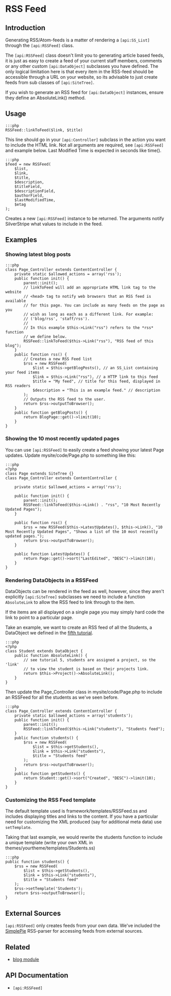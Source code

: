 # RSS Feed

## Introduction

Generating RSS/Atom-feeds is a matter of rendering a `[api:SS_List]` through 
the `[api:RSSFeed]` class.

The `[api:RSSFeed]` class doesn't limit you to generating article based feeds, 
it is just as easy to create a feed of your current staff members, comments or 
any other custom `[api:DataObject]` subclasses you have defined. The only 
logical limitation here is that every item in the RSS-feed should be accessible 
through a URL on your website, so its advisable to just create feeds from sub 
classes of `[api:SiteTree]`. 

If you wish to generate an RSS feed for `[api:DataObject]` instances, ensure they 
define an AbsoluteLink() method.

## Usage

	:::php
	RSSFeed::linkToFeed($link, $title)

This line should go in your `[api:Controller]` subclass in the action you want 
to include the HTML link. Not all arguments are required, see `[api:RSSFeed]` and example below.  Last Modified Time is expected in seconds like time().

	:::php
	$feed = new RSSFeed(
		$list, 
		$link, 
		$title, 
		$description, 
		$titleField, 
		$descriptionField, 
		$authorField,
		$lastModifiedTime,
		$etag
	);

Creates a new `[api:RSSFeed]` instance to be returned. The arguments notify 
SilverStripe what values to include in the feed.

## Examples

### Showing latest blog posts

	:::php
	class Page_Controller extends ContentController {
		private static $allowed_actions = array('rss');
		public function init() {
			parent::init();
			// linkToFeed will add an appropriate HTML link tag to the website 
			// <head> tag to notify web browsers that an RSS feed is available 
			// for this page. You can include as many feeds on the page as you 
			// wish as long as each as a different link. For example: 
			// ('blog/rss', 'staff/rss').
			// 
			// In this example $this->Link("rss") refers to the *rss* function
			// we define below.
			RSSFeed::linkToFeed($this->Link("rss"), "RSS feed of this blog");
		}
		public function rss() {
			// Creates a new RSS Feed list
			$rss = new RSSFeed(
				$list = $this->getBlogPosts(), // an SS_List containing your feed items
				$link = $this->Link("rss"), // a HTTP link to this feed
				$title = "My feed", // title for this feed, displayed in RSS readers
				$description = "This is an example feed." // description
			);
			// Outputs the RSS feed to the user.
			return $rss->outputToBrowser();
		}
		public function getBlogPosts() {
			return BlogPage::get()->limit(10);
		}
	}

### Showing the 10 most recently updated pages

You can use `[api:RSSFeed]` to easily create a feed showing your latest Page 
updates. Update mysite/code/Page.php to something like this:

	:::php
	<?php
	class Page extends SiteTree {}	
	class Page_Controller extends ContentController {
	
		private static $allowed_actions = array('rss');
		
		public function init() {
			parent::init();
			RSSFeed::linkToFeed($this->Link() . "rss", "10 Most Recently Updated Pages");	
		}
		
		public function rss() {
			$rss = new RSSFeed($this->LatestUpdates(), $this->Link(), "10 Most Recently Updated Pages", "Shows a list of the 10 most recently updated pages.");
			return $rss->outputToBrowser();
		}
		
		public function LatestUpdates() {
			return Page::get()->sort("LastEdited", "DESC")->limit(10);
		} 
	}

### Rendering DataObjects in a RSSFeed

DataObjects can be rendered in the feed as well, however, since they aren't explicitly 
`[api:SiteTree]` subclasses we need to include a function `AbsoluteLink` to allow the
RSS feed to link through to the item. 

If the items are all displayed on a single page you may simply hard code the link to
point to a particular page.

Take an example, we want to create an RSS feed of all the Students, a DataObject we 
defined in the [fifth tutorial](/tutorials/5-dataobject-relationship-management).

	:::php
	<?php 
	class Student extends DataObject {
		public function AbsoluteLink() {
			// see tutorial 5, students are assigned a project, so the 'link'
			// to view the student is based on their projects link.
			return $this->Project()->AbsoluteLink();
		}
	}

Then update the Page_Controller class in mysite/code/Page.php to include an RSSFeed
for all the students as we've seen before.

	:::php
	class Page_Controller extends ContentController {
		private static $allowed_actions = array('students');
		public function init() {
			parent::init();
			RSSFeed::linkToFeed($this->Link("students"), "Students feed");
		}		
		public function students() {
			$rss = new RSSFeed(
				$list = $this->getStudents(),
				$link = $this->Link("students"), 
				$title = "Students feed" 
			);
			return $rss->outputToBrowser();
		}
		public function getStudents() {
			return Student::get()->sort("Created", "DESC")->limit(10);
		}
	}

### Customizing the RSS Feed template

The default template used is framework/templates/RSSFeed.ss and includes 
displaying titles and links to the content. If you have a particular need
for customizing the XML produced (say for additional meta data) use `setTemplate`.

Taking that last example, we would rewrite the students function to include a
unique template (write your own XML in themes/yourtheme/templates/Students.ss)

	:::php
	public function students() {
		$rss = new RSSFeed(
			$list = $this->getStudents(),
			$link = $this->Link("students"), 
			$title = "Students feed" 
		);
		$rss->setTemplate('Students');
		return $rss->outputToBrowser();
	}

## External Sources

`[api:RSSFeed]` only creates feeds from your own data. We've included the [SimplePie](http://simplepie.org) RSS-parser for
accessing feeds from external sources.


## Related

*  [blog module](http://silverstripe.org/blog-module)

## API Documentation

* `[api:RSSFeed]`
